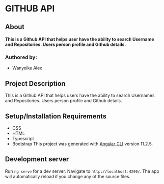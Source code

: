 # GITHUB API

## About

#### This is a Github API that helps user have the ability to search Username and Repositories. Users person profile and Github details.

 
### Authored by:
 
* Wanyoike Alex

##  Project Description
This is a Github API that helps users have the ability to search Usernames and Repositories. Users person profile and Github details.

## Setup/Installation Requirements
* CSS
* HTML
* Typescript
* Bootstrap
This project was generated with [Angular CLI](https://github.com/angular/angular-cli) version 11.2.5.

## Development server
Run `ng serve` for a dev server. Navigate to `http://localhost:4200/`. The app will automatically reload if you change any of the source files.